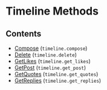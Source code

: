 # Timeline Methods

## Contents

 - [Compose](Compose.md) (`timeline.compose`)
 - [Delete](Delete.md) (`timeline.delete`)
 - [GetLikes](GetLikes.md) (`timeline.get_likes`)
 - [GetPost](GetPost.md) (`timeline.get_post`)
 - [GetQuotes](GetQuotes.md) (`timeline.get_quotes`)
 - [GetReplies](GetReplies.md) (`timeline.get_replies`)